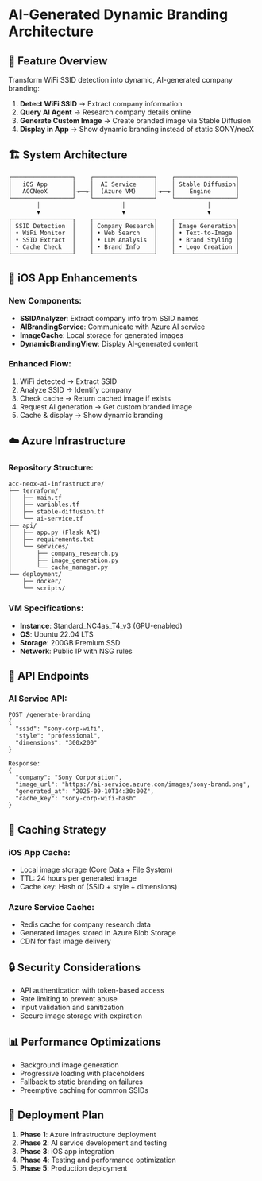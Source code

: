 # AI-Generated Dynamic Branding Architecture

## 🎯 Feature Overview

Transform WiFi SSID detection into dynamic, AI-generated company branding:

1. **Detect WiFi SSID** → Extract company information
2. **Query AI Agent** → Research company details online  
3. **Generate Custom Image** → Create branded image via Stable Diffusion
4. **Display in App** → Show dynamic branding instead of static SONY/neoX

## 🏗 System Architecture

```
┌─────────────────┐    ┌─────────────────┐    ┌─────────────────┐
│   iOS App       │    │  AI Service     │    │ Stable Diffusion│
│   ACCNeoX       │◄──►│  (Azure VM)     │◄──►│    Engine       │
└─────────────────┘    └─────────────────┘    └─────────────────┘
        │                       │                       │
        ▼                       ▼                       ▼
┌─────────────────┐    ┌─────────────────┐    ┌─────────────────┐
│ SSID Detection  │    │ Company Research│    │ Image Generation│
│ • WiFi Monitor  │    │ • Web Search    │    │ • Text-to-Image │
│ • SSID Extract  │    │ • LLM Analysis  │    │ • Brand Styling │
│ • Cache Check   │    │ • Brand Info    │    │ • Logo Creation │
└─────────────────┘    └─────────────────┘    └─────────────────┘
```

## 📱 iOS App Enhancements

### New Components:
- **SSIDAnalyzer**: Extract company info from SSID names
- **AIBrandingService**: Communicate with Azure AI service
- **ImageCache**: Local storage for generated images
- **DynamicBrandingView**: Display AI-generated content

### Enhanced Flow:
1. WiFi detected → Extract SSID
2. Analyze SSID → Identify company
3. Check cache → Return cached image if exists
4. Request AI generation → Get custom branded image
5. Cache & display → Show dynamic branding

## ☁️ Azure Infrastructure

### Repository Structure:
```
acc-neox-ai-infrastructure/
├── terraform/
│   ├── main.tf
│   ├── variables.tf
│   ├── stable-diffusion.tf
│   └── ai-service.tf
├── api/
│   ├── app.py (Flask API)
│   ├── requirements.txt
│   └── services/
│       ├── company_research.py
│       ├── image_generation.py
│       └── cache_manager.py
└── deployment/
    ├── docker/
    └── scripts/
```

### VM Specifications:
- **Instance**: Standard_NC4as_T4_v3 (GPU-enabled)
- **OS**: Ubuntu 22.04 LTS
- **Storage**: 200GB Premium SSD
- **Network**: Public IP with NSG rules

## 🔄 API Endpoints

### AI Service API:
```
POST /generate-branding
{
  "ssid": "sony-corp-wifi",
  "style": "professional",
  "dimensions": "300x200"
}

Response:
{
  "company": "Sony Corporation",
  "image_url": "https://ai-service.azure.com/images/sony-brand.png",
  "generated_at": "2025-09-10T14:30:00Z",
  "cache_key": "sony-corp-wifi-hash"
}
```

## 💾 Caching Strategy

### iOS App Cache:
- Local image storage (Core Data + File System)
- TTL: 24 hours per generated image
- Cache key: Hash of (SSID + style + dimensions)

### Azure Service Cache:
- Redis cache for company research data
- Generated images stored in Azure Blob Storage
- CDN for fast image delivery

## 🔒 Security Considerations

- API authentication with token-based access
- Rate limiting to prevent abuse
- Input validation and sanitization
- Secure image storage with expiration

## 📊 Performance Optimizations

- Background image generation
- Progressive loading with placeholders  
- Fallback to static branding on failures
- Preemptive caching for common SSIDs

## 🚀 Deployment Plan

1. **Phase 1**: Azure infrastructure deployment
2. **Phase 2**: AI service development and testing
3. **Phase 3**: iOS app integration
4. **Phase 4**: Testing and performance optimization
5. **Phase 5**: Production deployment